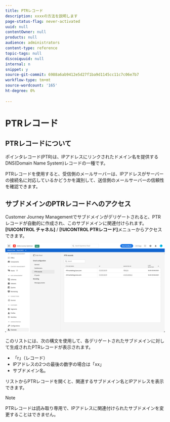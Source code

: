 ```yaml
---
title: PTRレコード
description: xxxxの方法を説明します
page-status-flag: never-activated
uuid: null
contentOwner: null
products: null
audience: administrators
content-type: reference
topic-tags: null
discoiquuid: null
internal: n
snippet: y
source-git-commit: 6988a6ab9412e5d27f1ba9d1145cc11c7c06e7b7
workflow-type: tm+mt
source-wordcount: '165'
ht-degree: 0%

---
```



# PTRレコード

## PTRレコードについて

ポインタレコード(PTR)は、IPアドレスにリンクされたドメイン名を提供するDNS(Domain Name System)レコードの一種です。

PTRレコードを使用すると、受信側のメールサーバーは、IPアドレスがサーバーの接続名に対応しているかどうかを識別して、送信側のメールサーバーの信頼性を確認できます。

## サブドメインのPTRレコードへのアクセス

Customer Journey Managementでサブドメインがデリゲートされると、PTRレコードが自動的に作成され、このサブドメインに関連付けられます。 **[!UICONTROL チャネル]** / **[!UICONTROL PTRレコード]**&#x200B;メニューからアクセスできます。

![](../assets/ptr-records.png)

このリストには、次の構文を使用して、各デリゲートされたサブドメインに対して生成されたPTRレコードが表示されます。

* 「r」（レコード）
* IPアドレスの2つの最後の数字の場合は「xx」
* サブドメイン名。

リストからPTRレコードを開くと、関連するサブドメイン名とIPアドレスを表示できます。

>[!NOTE]
>
>PTRレコードは読み取り専用で、IPアドレスに関連付けられたサブドメインを変更することはできません。
